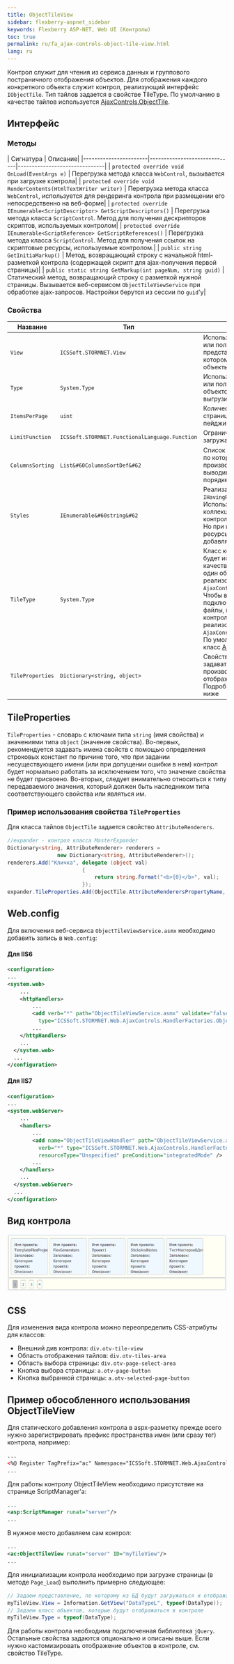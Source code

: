 ```yaml
---
title: ObjectTileView
sidebar: flexberry-aspnet_sidebar
keywords: Flexberry ASP-NET, Web UI (Контролы)
toc: true
permalink: ru/fa_ajax-controls-object-tile-view.html
lang: ru
---
```


Контрол служит для чтения из сервиса данных и группового постраничного отображения объектов. Для отображения каждого конкретного объекта служит контрол, реализующий интерфейс `IObjectTile`. Тип тайлов задается в свойстве TileType. По умолчанию в качестве тайлов используется [AjaxControls.ObjectTile](fa_ajax-controls-object-tile.html).

## Интерфейс

### Методы

| Сигнатура | Описание|
|-----------------------|------------------------------|-------------------------------|
| `protected override void OnLoad(EventArgs e)` | Перегрузка метода класса `WebControl`, вызывается при загрузке контрола|
| `protected override void RenderContents(HtmlTextWriter writer)` | Перегрузка метода класса `WebControl`, используется для рендеринга контрола при размещении его непосредственно на веб-форме|
| `protected override IEnumerable<SсriptDesсriptor> GetSсriptDesсriptors()` | Перегрузка метода класса `SсriptControl`. Метод для получения дескрипторов скриптов, используемых контролом|
| `protected override IEnumerable<SсriptReference> GetSсriptReferences()` | Перегрузка метода класса `SсriptControl`. Метод для получения ссылок на скриптовые ресурсы, используемые контролом.|
| `public string GetInitiaMarkup()` | Метод, возвращающий строку с начальной html-разметкой контрола (содержащей скрипт для ajax-получения первой страницы)|
| `public static string GetMarkup(int pageNum, string guid)` | Статический метод, возвращающий строку с разметкой нужной страницы. Вызывается веб-сервисом `ObjectTileViewService` при обработке ajax-запросов. Настройки берутся из сессии по `guid`'у|

### Свойства

| Название | Тип | Описание|
|-------------------------|---------------------------|----------------------------------|
| `View` | `ICSSoft.STORMNET.View` | Используется для задания или получения представления, согласно которому отображаются объекты|
| `Type` | `System.Type` | Используется для задания или получения типа объектов, которые нужно выгрузить и отобразить|
| `ItemsPerPage` | `uint` | Количество тайлов на странице (если `0`, то пейджинг отключен)|
| `LimitFunction` | `ICSSoft.STORMNET.FunctionalLanguage.Function` | Ограничение на загружаемые объекты|
| `ColumnsSorting` | `List&#60ColumnsSortDef&#62` | Список записей о колонках, по которым нужно производить сортировку выводимых объектов, в порядке их приоритета|
| `Styles` | `IEnumerable&#60string&#62` | Реализация интерфейса `IHavingResources`. Используется для получения коллекции связанных с контролом ресурсов (CSS). Но при вызове метода `OnLoad` ресурсы автоматически добавляются на страницу|
| `TileType` | `System.Type` | Класс контрола, который будет использоваться в качестве тайла (отображать один объект). Должен реализовывать `AjaxControls.IObjectTile`. Чтобы в head страницы подключить стилевые файлы, используемые контролом, можно реализовать интерфейс `AjaxConrols.IHavingResources`. По умолчанию установлен класс [AjaxControls.ObjectTile](fa_ajax-controls-object-tile.html)|
| `TileProperties` | `Dictionary<string, object>` | Свойство, позволяющее задавать значения произвольных свойств отображаемых тайлов. Подробнее описывается ниже|

## TileProperties

`TileProperties` - словарь с ключами типа `string` (имя свойства) и значениями типа `object` (значение свойства). Во-первых, рекомендуется задавать имена свойств с помощью определения строковых констант по причине того, что при задании несуществующего имени (или при допущении ошибки в нем) контрол будет нормально работать за исключением того, что значение свойства не будет присвоено. Во-вторых, следует внимательно относиться к типу передаваемого значения, который должен быть наследником типа соответствующего свойства или являться им.

### Пример использования свойства `TileProperties`

Для класса тайлов `ObjectTile` задается свойство `AttributeRenderers`.

```csharp
//expander - контрол класса MasterExpander
Dictionary<string, AttributeRenderer> renderers = 
                new Dictionary<string, AttributeRenderer>();
renderers.Add("Кличка", delegate (object val)
                        {
                            return string.Format("<b>{0}</b>", val);
                        });
expander.TileProperties.Add(ObjectTile.AttributeRenderersPropertyName, renderers);
```

## Web.config

Для включения веб-сервиса `ObjectTileViewService.asmx` необходимо добавить запись в `Web.config`:

#### Для IIS6

```xml
<configuration>
...
<system.web>
    ...
    <httpHandlers>
        ...
        <add verb="*" path="ObjectTileViewService.asmx" validate="false" 
          type="ICSSoft.STORMNET.Web.AjaxControls.HandlerFactories.ObjectTileViewHandlerFactory" />
        ...  
    </httpHandlers>
    ...
  </system.web>
  ...
</configuration>
```

#### Для IIS7

```xml
<configuration>
...
<system.webServer>
    ...
    <handlers>
        ...
        <add name="ObjectTileViewHandler" path="ObjectTileViewService.asmx" 
          verb="*" type="ICSSoft.STORMNET.Web.AjaxControls.HandlerFactories.ObjectTileViewHandlerFactory" 
          resourceType="Unspecified" preCondition="integratedMode" />
        ...  
    </handlers>
    ...
  </system.webServer>
  ...
</configuration>
```

## Вид контрола

![](/images/pages/products/flexberry-aspnet/controls/object-tile-view.png)

## CSS

Для изменения вида контрола можно переопределить CSS-атрибуты для классов:

* Внешний див контрола: `div.otv-tile-view`
* Область отображения тайлов: `div.otv-tiles-area`
* Область выбора страницы: `div.otv-page-select-area`
* Кнопка выбора страницы: `a.otv-page-button`
* Кнопка выбранной страницы: `a.otv-selected-page-button`

## Пример обособленного использования ObjectTileView

Для статического добавления контрола в aspx-разметку прежде всего нужно зарегистрировать префикс пространства имен (или сразу тег) контрола, например:

```xml
...
<%@ Register TagPrefix="ac" Namespace="ICSSoft.STORMNET.Web.AjaxControls" Assembly="ICSSoft.STORMNET.Web.AjaxControls" %>
...
```

Для работы контролу ObjectTileView необходимо присутствие на странице ScriptManager'a:

```xml
...
<asp:ScriptManager runat="server"/>
...
```

В нужное место добавляем сам контрол:

```xml
...
<ac:ObjectTileView runat="server" ID="myTileView"/>
...
```

Для инициализации контрола необходимо при загрузке страницы (в методе `Page_Load`) выполнить примерно следующее:

```csharp
// Задаем представление, по которому из БД будут загружаться и отображаться объекты
myTileView.View = Information.GetView("DataTypeL", typeof(DataType));
// Задаем класс объектов, которые будут отображаться в контроле
myTileView.Type = typeof(DataType);
```

Для работы контрола необходима подключенная библиотека `jQuery`. Остальные свойства задаются опционально и описаны выше. Если нужно кастомизировать отображение объектов в контроле, см. свойство TileType.
 